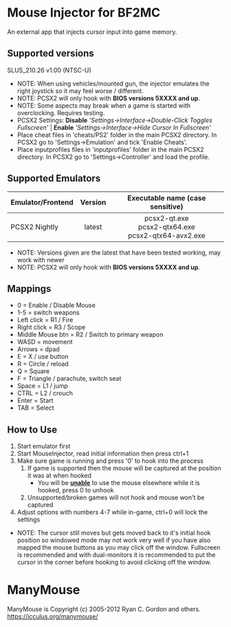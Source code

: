 # Mouse Injector for BF2MC 

An external app that injects cursor input into game memory.

## Supported versions
SLUS_210.26 v1.00 (NTSC-U)
* NOTE: When using vehicles/mounted gun, the injector emulates the right joystick so it may feel worse / different.
* NOTE: PCSX2 will only hook with **BIOS versions 5XXXX and up**.
* NOTE: Some aspects may break when a game is started with overclocking. Requires testing.
* PCSX2 Settings: **Disable** *'Settings->Interface->Double-Click Toggles Fullscreen'* | **Enable** *'Settings->Interface->Hide Cursor In Fullscreen'*
* Place cheat files in 'cheats/PS2' folder in the main PCSX2 directory. In PCSX2 go to 'Settings->Emulation' and tick 'Enable Cheats'.
* Place inputprofiles files in 'inputprofiles' folder in the main PCSX2 directory. In PCSX2 go to 'Settings->Controller' and load the profile.


## Supported Emulators
| Emulator/Frontend | Version | Executable name (case sensitive) |
| --- | :---: | :---: |
| PCSX2 Nightly | latest | pcsx2-qt.exe<br>pcsx2-qtx64.exe<br>pcsx2-qtx64-avx2.exe |
* NOTE: Versions given are the latest that have been tested working, may work with newer
* NOTE: PCSX2 will only hook with **BIOS versions 5XXXX and up**.

## Mappings
* 0 = Enable / Disable Mouse
* 1-5 = switch weapons
* Left click = R1 / Fire
* Right click = R3 / Scope
* Middle Mouse btn = R2 / Switch to primary weapon
* WASD = movement
* Arrows = dpad
* E = X / use button
* R = Circle / reload
* Q = Square
* F = Triangle / parachute, switch seat
* Space = L1 / jump
* CTRL = L2 / crouch
* Enter = Start
* TAB = Select

## How to Use
1. Start emulator first
2. Start MouseInjector, read initial information then press ctrl+1
3. Make sure game is running and press '0' to hook into the process
    1. If game is supported then the mouse will be captured at the position it was at when hooked
        * You will be <b><u>unable</u></b> to use the mouse elsewhere while it is hooked, press 0 to unhook
    2. Unsupported/broken games will not hook and mouse won't be captured
4. Adjust options with numbers 4-7 while in-game, ctrl+0 will lock the settings
* NOTE: The cursor still moves but gets moved back to it's initial hook position so windowed mode may not
work very well if you have also mapped the mouse buttons as you may click off the window. Fullscreen is
recommended and with dual-monitors it is recommended to put the cursor in the corner before hooking to
avoid clicking off the window.




# ManyMouse

ManyMouse is Copyright (c) 2005-2012 Ryan C. Gordon and others. https://icculus.org/manymouse/
